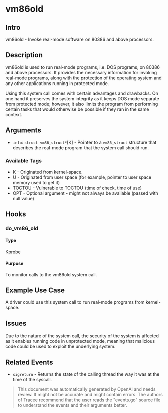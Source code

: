 
# vm86old

## Intro
vm86old - Invoke real-mode software on 80386 and above processors.

## Description
vm86old is used to run real-mode programs, i.e. DOS programs, on 80386 and above processors. It provides the necessary information for invoking real-mode programs, along with the protection of the operating system and any other applications running in protected mode.

Using this system call comes with certain advantages and drawbacks. On one hand it preserves the system integrity as it keeps DOS mode separate from protected mode; however, it also limits the program from performing certain tasks that would otherwise be possible if they ran in the same context.

## Arguments
* `info`: `struct vm86_struct*`[K] - Pointer to a `vm86_struct` structure that describes the real-mode program that the system call should run.

### Available Tags
* K - Originated from kernel-space.
* U - Originated from user space (for example, pointer to user space memory used to get it)
* TOCTOU - Vulnerable to TOCTOU (time of check, time of use)
* OPT - Optional argument - might not always be available (passed with null value)

## Hooks
### do_vm86_old
#### Type
Kprobe
#### Purpose
To monitor calls to the vm86old system call.

## Example Use Case
A driver could use this system call to run real-mode programs from kernel-space.

## Issues
Due to the nature of the system call, the security of the system is affected as it enables running code in unprotected mode, meaning that malicious code could be used to exploit the underlying system.

## Related Events
* `sigreturn` - Returns the state of the calling thread the way it was at the time of the syscall.

> This document was automatically generated by OpenAI and needs review. It might
> not be accurate and might contain errors. The authors of Tracee recommend that
> the user reads the "events.go" source file to understand the events and their
> arguments better.
